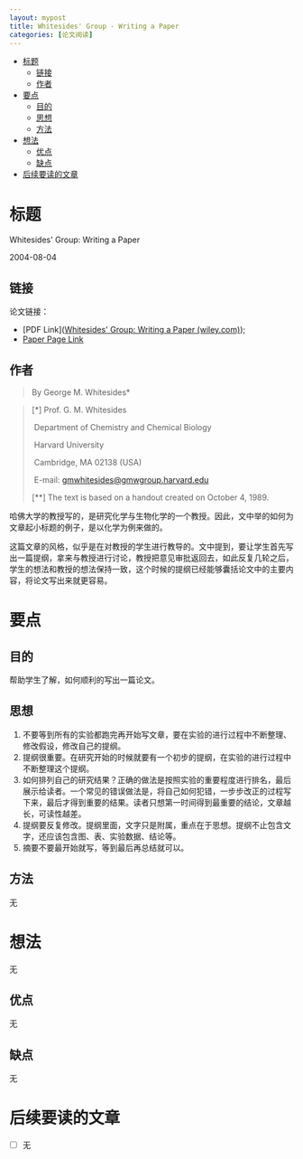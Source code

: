 ```yaml
---
layout: mypost
title: Whitesides' Group - Writing a Paper
categories: [论文阅读]
---
```


- [标题](#标题)
  - [链接](#链接)
  - [作者](#作者)
- [要点](#要点)
  - [目的](#目的)
  - [思想](#思想)
  - [方法](#方法)
- [想法](#想法)
  - [优点](#优点)
  - [缺点](#缺点)
- [后续要读的文章](#后续要读的文章)

# 标题

Whitesides' Group: Writing a Paper

2004-08-04

## 链接

论文链接：

- [PDF Link]([Whitesides' Group: Writing a Paper (wiley.com)](https://onlinelibrary.wiley.com/doi/epdf/10.1002/adma.200400767));
- [Paper Page Link](https://onlinelibrary.wiley.com/doi/10.1002/adma.200400767)

##  作者

> By George M. Whitesides*

> [*] Prof. G. M. Whitesides
>
> ​	Department of Chemistry and Chemical Biology
>
> ​	Harvard University 
>
> ​	Cambridge, MA 02138 (USA)
>
> ​	E-mail: gmwhitesides@gmwgroup.harvard.edu 
>
> [**] The text is based on a handout created on October 4, 1989.

哈佛大学的教授写的，是研究化学与生物化学的一个教授。因此，文中举的如何为文章起小标题的例子，是以化学为例来做的。

这篇文章的风格，似乎是在对教授的学生进行教导的。文中提到，要让学生首先写出一篇提纲，拿来与教授进行讨论，教授把意见审批返回去，如此反复几轮之后，学生的想法和教授的想法保持一致，这个时候的提纲已经能够囊括论文中的主要内容，将论文写出来就更容易。


# 要点

## 目的

帮助学生了解，如何顺利的写出一篇论文。

## 思想

1. 不要等到所有的实验都跑完再开始写文章，要在实验的进行过程中不断整理、修改假设，修改自己的提纲。
2. 提纲很重要。在研究开始的时候就要有一个初步的提纲，在实验的进行过程中不断整理这个提纲。
3. 如何排列自己的研究结果？正确的做法是按照实验的重要程度进行排名，最后展示给读者。一个常见的错误做法是，将自己如何犯错，一步步改正的过程写下来，最后才得到重要的结果。读者只想第一时间得到最重要的结论，文章越长，可读性越差。
4. 提纲要反复修改。提纲里面，文字只是附属，重点在于思想。提纲不止包含文字，还应该包含图、表、实验数据、结论等。
5. 摘要不要最开始就写，等到最后再总结就可以。

## 方法

无

# 想法

无

## 优点

无

## 缺点

无


# 后续要读的文章

- [ ] 无
